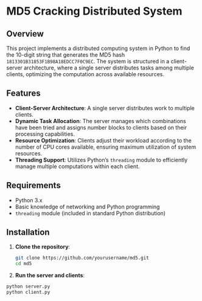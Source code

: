 # MD5 Cracking Distributed System

## Overview

This project implements a distributed computing system in Python to find the 10-digit string that generates the MD5 hash `1813301B31853F1B98A18EDCC7F0C9EC`. The system is structured in a client-server architecture, where a single server distributes tasks among multiple clients, optimizing the computation across available resources.

## Features

- **Client-Server Architecture**: A single server distributes work to multiple clients.
- **Dynamic Task Allocation**: The server manages which combinations have been tried and assigns number blocks to clients based on their processing capabilities.
- **Resource Optimization**: Clients adjust their workload according to the number of CPU cores available, ensuring maximum utilization of system resources.
- **Threading Support**: Utilizes Python’s `threading` module to efficiently manage multiple computations within each client.

## Requirements

- Python 3.x
- Basic knowledge of networking and Python programming
- `threading` module (included in standard Python distribution)

## Installation

1. **Clone the repository**:

   ```bash
   git clone https://github.com/yourusername/md5.git
   cd md5

2. **Run the server and clients**:
  ```bash
  python server.py
  python client.py
